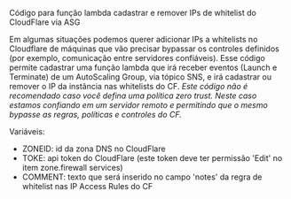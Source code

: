Código para função lambda cadastrar e remover IPs de whitelist do CloudFlare via ASG

Em algumas situações podemos querer adicionar IPs a whitelists no Cloudflare de máquinas que vão precisar bypassar os controles definidos (por exemplo, comunicação entre servidores confiáveis). Esse código permite cadastrar uma função lambda que irá receber eventos (Launch e Terminate) de um AutoScaling Group, via tópico SNS, e irá cadastrar ou remover o IP da instância nas whitelists do CF. _Este código não é recomendado caso você defina uma política zero trust. Neste caso estamos confiando em um servidor remoto e permitindo que o mesmo bypasse as regras, políticas e controles do CF._

Variáveis: 
- ZONEID: id da zona DNS no CloudFlare
- TOKE: api token do CloudFlare (este token deve ter permissão 'Edit' no item zone.firewall services)
- COMMENT: texto que será inserido no campo 'notes' da regra de whitelist nas IP Access Rules do CF
